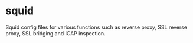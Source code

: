# squid
Squid config files for various functions such as reverse proxy, SSL reverse proxy, SSL bridging and ICAP inspection.

